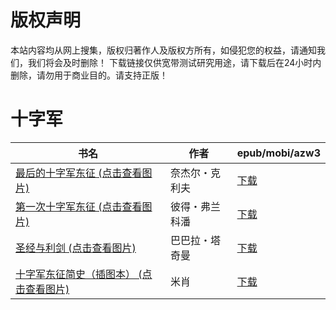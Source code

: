 # 版权声明

本站内容均从网上搜集，版权归著作人及版权方所有，如侵犯您的权益，请通知我们，我们将会及时删除！ 下载链接仅供宽带测试研究用途，请下载后在24小时内删除，请勿用于商业目的。请支持正版！

# 十字军

| 书名 | 作者 | epub/mobi/azw3 |
| --- | --- | --- |
| [最后的十字军东征 (点击查看图片)](https://www.dushupai.com/attachment/2024/06/12/727e339d33b3ad75.jpg) | 奈杰尔・克利夫 | [下载](https://url89.ctfile.com/f/31084289-1375496425-ea0b41?p=8866) |
| [第一次十字军东征 (点击查看图片)](https://www.dushupai.com/attachment/2024/06/08/f735471c78394e59.jpg) | 彼得・弗兰科潘 | [下载](https://url89.ctfile.com/f/31084289-1357046005-83f1d8?p=8866) |
| [圣经与利剑 (点击查看图片)](https://www.dushupai.com/attachment/2024/06/06/8db725ba8b8dcd23.jpg) | 巴巴拉・塔奇曼 | [下载](https://url89.ctfile.com/f/31084289-1357030240-83cc6f?p=8866) |
| [十字军东征简史（插图本） (点击查看图片)](https://www.dushupai.com/attachment/2024/06/01/1b6d31b1b64c094f.jpg) | 米肖 | [下载](https://url89.ctfile.com/f/31084289-1357006705-edd093?p=8866) |
